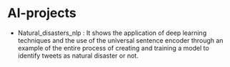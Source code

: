 # AI-projects
 
- Natural_disasters_nlp : It shows the application of deep learning techniques and the use of the universal sentence encoder through an example of the entire process of creating and training a model to identify tweets as natural disaster or not.
